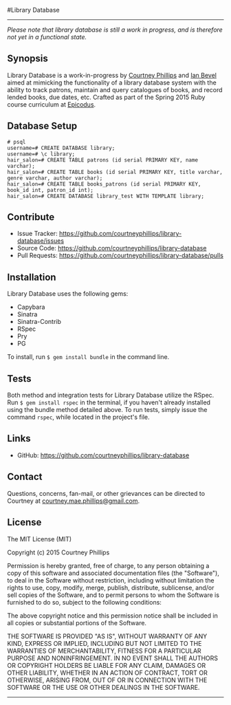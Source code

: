 
#Library Database

---

_Please note that library database is still a work in progress, and is therefore not yet in a functional state._

## Synopsis

Library Database is a work-in-progress by [Courtney Phillips](https://github.com/courtneymaepdx) and [Ian Bevel](https://github.com/ianofearth) aimed at mimicking the functionality of a library database system with the ability to track patrons, maintain and query catalogues of books, and record lended books, due dates, etc. Crafted as part of the Spring 2015 Ruby course curriculum at [Epicodus](https://www.epicodus.com/).

## Database Setup

```
# psql
username=# CREATE DATABASE library;
username=# \c library;
hair_salon=# CREATE TABLE patrons (id serial PRIMARY KEY, name varchar);
hair_salon=# CREATE TABLE books (id serial PRIMARY KEY, title varchar, genre varchar, author varchar);
hair_salon=# CREATE TABLE books_patrons (id serial PRIMARY KEY, book_id int, patron_id int);
hair_salon=# CREATE DATABASE library_test WITH TEMPLATE library;
```

## Contribute

  - Issue Tracker: https://github.com/courtneyphillips/library-database/issues
  - Source Code: https://github.com/courtneyphillips/library-database
  - Pull Requests: https://github.com/courtneyphillips/library-database/pulls

## Installation

Library Database uses the following gems:

  - Capybara
  - Sinatra
  - Sinatra-Contrib
  - RSpec
  - Pry
  - PG

To install, run `$ gem install bundle` in the command line.

## Tests

Both method and integration tests for Library Database utilize the RSpec. Run `$ gem install rspec` in the terminal, if you haven't already installed using the bundle method detailed above. To run tests, simply issue the command `rspec`, while located in the project's file.

## Links

  - GitHub: https://github.com/courtneyphillips/library-database

## Contact

Questions, concerns, fan-mail, or other grievances can be directed to Courtney at <courtney.mae.phillips@gmail.com>.

## License

The MIT License (MIT)

Copyright (c) 2015 Courtney Phillips

Permission is hereby granted, free of charge, to any person obtaining a copy
of this software and associated documentation files (the "Software"), to deal
in the Software without restriction, including without limitation the rights
to use, copy, modify, merge, publish, distribute, sublicense, and/or sell
copies of the Software, and to permit persons to whom the Software is
furnished to do so, subject to the following conditions:

The above copyright notice and this permission notice shall be included in
all copies or substantial portions of the Software.

THE SOFTWARE IS PROVIDED "AS IS", WITHOUT WARRANTY OF ANY KIND, EXPRESS OR
IMPLIED, INCLUDING BUT NOT LIMITED TO THE WARRANTIES OF MERCHANTABILITY,
FITNESS FOR A PARTICULAR PURPOSE AND NONINFRINGEMENT. IN NO EVENT SHALL THE
AUTHORS OR COPYRIGHT HOLDERS BE LIABLE FOR ANY CLAIM, DAMAGES OR OTHER
LIABILITY, WHETHER IN AN ACTION OF CONTRACT, TORT OR OTHERWISE, ARISING FROM,
OUT OF OR IN CONNECTION WITH THE SOFTWARE OR THE USE OR OTHER DEALINGS IN
THE SOFTWARE.

---
